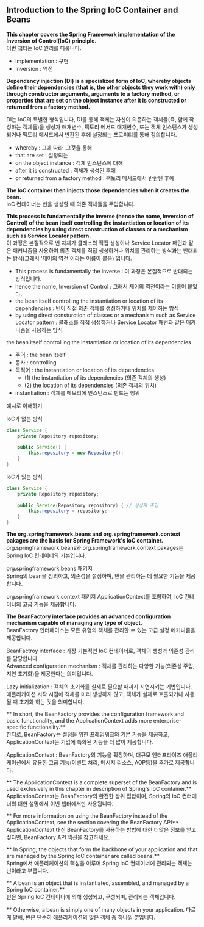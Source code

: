 ## Introduction to the Spring IoC Container and Beans

**This chapter covers the Spring Framework implementation of the Inversion of Control(IoC) principle.**  
이번 챕터는 IoC 원리를 다룹니다.

- implementation : 구현
- Inversion : 역전


**Dependency injection (DI) is a specialized form of IoC, whereby objects define their dependencies (that is, the 
other objects they work with) only through constructor arguments, arguments to a factory method, or properties that 
are set on the object instance after it is constructed or returned from a factory method.**

DI는 IoC의 특별한 형식입니다, DI를 통해 객체는 자신이 의존하는 객체들(즉, 함께 작성하는 객체들)을 생성자 매개변수, 팩토리 메서드 매개변수, 또는 객체 인스턴스가 생성되거나 팩토리 메서드에서 반환된 후에 설정되는
프로퍼티를 통해 정의합니다.

- whereby : 그에 따라 ,그것을 통해
- that are set : 설정되는
- on the object instance : 객체 인스턴스에 대해
- after it is constructed : 객체가 생성된 후에
- or returned from a factory method : 팩토리 메서드에서 반환된 후에

**The IoC container then injects those dependencies when it creates the bean.**  
IoC 컨테이너는 빈을 생성할 때 의존 객체들을 주입합니다.


**This process is fundamentally the inverse (hence the name, Inversion of Control) of the bean itself controlling the 
instantiation or location of its dependencies by using direct construction of classes or a mechanism such as Service 
Locator pattern.**  
이 과정은 본질적으로 빈 자체가 클래스의 직접 생성이나 Service Locator 패턴과 같은 매커니즘을 사용하여 의존 객체를 직접 생성하거나 위치를 관리하는 방식과는 반대되는 방식(그래서 '제어의 
역전'이라는 이름이 붙음) 입니다.  

- This process is fundamentally the inverse : 이 과정은 본질적으로 반대되는 방식입니다.  
- hence the name, Inversion of Control : 그래서 제어의 역전이라는 이름이 붙었다.  
- the bean itself controlling the instantiation or location of its dependencies : 빈이 직접 의존 객체를 생성하거나 위치를 제어하는 방식  
- by using direct consturction of classes or a mechanism such as Service Locator pattern : 클래스를 직접 생성하거나 Service 
  Locator 패턴과 같은 매커니즘을 사용하는 방식

the bean itself controlling the instantiation or location of its dependencies
- 주어 : the bean itself
- 동사 : controlling
- 목적어 : the instantiation or location of its dependencies
  - (1) the instantiation of its dependencies (의존 객체의 생성)
  - (2) the location of its dependencies (의존 객체의 위치)
- instantiation : 객체를 메모리에 인스턴스로 만드는 행위


예시로 이해하기

IoC가 없는 방식
```java
class Service {
    private Repository repository;
    
    public Service() {
        this.repository = new Repository();
    }
}
```
IoC가 있는 방식
```java
class Service {
    private Repository repository;
    
    public Service(Repository repository) { // 생성자 주입
        this.repository = repository;
    }
}
```

**The org.springframework.beans and org.springframework.context pakages are the basis for Spring Framework's IoC 
container.**  
org.springframework.beans와 org.springframework.context pakages는 Spring IoC 컨테이너의 기본입니다.

org.springframework.beans 패키지  
Spring의 bean을 정의하고, 의존성을 설정하며, 빈을 관리하는 데 필요한 기능을 제공합니다.  


org.springframework.context 패키지
ApplicationContext를 포함하여, IoC 컨테이너의 고급 기능을 제공합니다.


**The BeanFactory interface provides an advanced configuration mechanism capable of managing any type of object.**  
BeanFactory 인터페이스는 모든 유형의 객체를 관리할 수 있는 고급 설정 메커니즘을 제공합니다.

BeanFactroy interface : 가장 기본적인 IoC 컨테이너로, 객체의 생성과 의존성 관리를 담당합니다.  
Advanced configuration mechanism : 객체를 관리하는 다양한 기능(의존성 주입, 지연 초기화)을 제공한다는 의미입니다. 

Lazy initialization : 객체의 초기화를 실제로 필요할 때까지 지연시키는 기법입니다.  
애플리케이션 시작 시점에 객체를 미리 생성하지 않고, 객체가 실제로 호출되거나 사용될 때 초기화 하는 것을 의미합니다.  


** In short, the BeanFactory provides the configuration framework and basic functionality, and the 
ApplicationContext adds more enterprise-specific functionality.**  
한디로, BeanFactory는 설정을 위한 프레임워크와 기본 기능을 제공하고, ApplicationContext는 기업에 특화된 기능을 더 많이 제공합니다.  

ApplicationContext : BeanFactory의 기능을 확장하며, 대규모 엔터프라이즈 애플리케이션에서 유용한 고급 기능(이벤트 처리, 메시지 리소스, AOP등)을 추가로 제공합니다.  


** The ApplicationContext is a complete superset of the BeanFactory and is used exclusively in this chapter in 
description of Spring's IoC container.**  
ApplicationContext는 BeanFactory의 완전한 상위 집합이며, Spring의 IoC 컨터에너의 대한 설명에서 이번 챕터에서만 사용됩니다.  


** For more information on using the BeanFactory instead of the ApplicationContext, see the section covering the 
BeanFactory API**  
ApplicationContext 대신 BeanFactory를 사용하는 방법에 대한 더많은 정보를 얻고 싶다면, BeanFactory API 섹션을 참고하세요.


** In Spring, the objects that form the backbone of your application and that are managed by the Spring IoC 
container are called beans.**  
Spring에서 애플리케이션의 핵심을 이루며 Spring IoC 컨테이너에 관리되는 객체는 빈이라고 부릅니다.


** A bean is an object that is instantiated, assembled, and managed by a Spring IoC container.**  
빈은 Spring IoC 컨테이너에 의해 생성되고, 구성되며, 관리되는 객체입니다.


** Otherwise, a bean is simply one of many objects in your application.
다르게 말해, 빈은 단순히 애플리케이션의 많은 객체 중 하나일 뿐입니다.